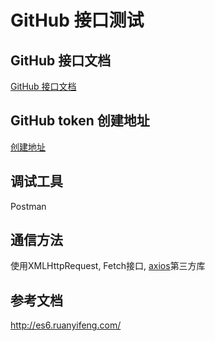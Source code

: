 # GitHub 接口测试

## GitHub 接口文档

[GitHub 接口文档](https://developer.github.com/v3/gists/comments/)

## GitHub token 创建地址

[创建地址](https://github.com/settings/tokens)

## 调试工具

Postman

## 通信方法

使用XMLHttpRequest, Fetch接口, [axios](https://github.com/axios/axios)第三方库

## 参考文档

http://es6.ruanyifeng.com/